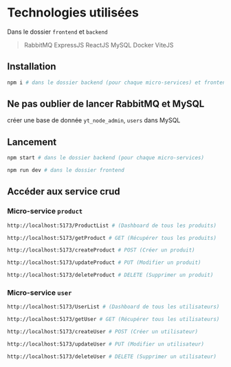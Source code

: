 Technologies utilisées
================
Dans le dossier `frontend` et `backend`
> RabbitMQ
> ExpressJS
> ReactJS
> MySQL
> Docker
> ViteJS

## Installation
```bash
npm i # dans le dossier backend (pour chaque micro-services) et frontend
```
## Ne pas oublier de lancer RabbitMQ et MySQL

créer une base de donnée `yt_node_admin`, `users` dans MySQL

## Lancement
```bash
npm start # dans le dossier backend (pour chaque micro-services)
```
```bash
npm run dev # dans le dossier frontend
```

## Accéder aux service crud

### Micro-service `product`

```bash	
http://localhost:5173/ProductList # (Dashboard de tous les produits)
```

```bash
http://localhost:5173/getProduct # GET (Récupérer tous les produits)
```
```bash
http://localhost:5173/createProduct # POST (Créer un produit)
```
```bash
http://localhost:5173/updateProduct # PUT (Modifier un produit)
```
```bash
http://localhost:5173/deleteProduct # DELETE (Supprimer un produit)
``` 

### Micro-service `user`

```bash	
http://localhost:5173/UserList # (Dashboard de tous les utilisateurs)
```

```bash	
http://localhost:5173/getUser # GET (Récupérer tous les utilisateurs)
```
```bash
http://localhost:5173/createUser # POST (Créer un utilisateur)
```
```bash
http://localhost:5173/updateUser # PUT (Modifier un utilisateur)
```
```bash
http://localhost:5173/deleteUser # DELETE (Supprimer un utilisateur)
```

